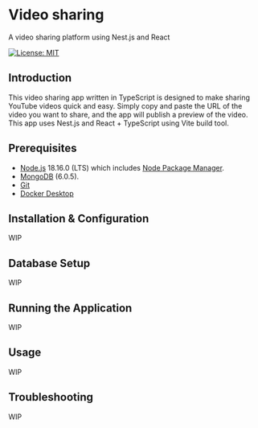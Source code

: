 # Video sharing
 A video sharing platform using Nest.js and React

 [![License: MIT](https://img.shields.io/badge/License-MIT-yellow.svg)](https://opensource.org/licenses/MIT)

## Introduction
This video sharing app written in TypeScript is designed to make sharing YouTube videos quick and easy. Simply copy and paste the URL of the video you want to share, and the app will publish a preview of the video. This app uses Nest.js and React + TypeScript using Vite build tool.

## Prerequisites
- [Node.js](https://nodejs.org/en/download/) 18.16.0 (LTS) which includes [Node Package Manager](https://www.npmjs.com/get-npm).
- [MongoDB](https://www.mongodb.com/download-center/community) (6.0.5).
- [Git](https://git-scm.com/)
- [Docker Desktop](https://www.docker.com/products/docker-desktop)

## Installation & Configuration
WIP

## Database Setup
WIP

## Running the Application
WIP

## Usage
WIP

## Troubleshooting
WIP